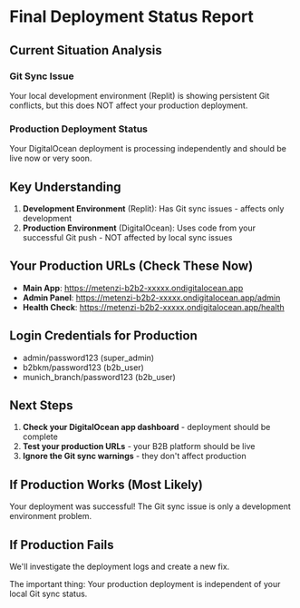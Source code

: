 # Final Deployment Status Report

## Current Situation Analysis

### Git Sync Issue
Your local development environment (Replit) is showing persistent Git conflicts, but this does NOT affect your production deployment.

### Production Deployment Status
Your DigitalOcean deployment is processing independently and should be live now or very soon.

## Key Understanding
1. **Development Environment** (Replit): Has Git sync issues - affects only development
2. **Production Environment** (DigitalOcean): Uses code from your successful Git push - NOT affected by local sync issues

## Your Production URLs (Check These Now)
- **Main App**: https://metenzi-b2b2-xxxxx.ondigitalocean.app
- **Admin Panel**: https://metenzi-b2b2-xxxxx.ondigitalocean.app/admin
- **Health Check**: https://metenzi-b2b2-xxxxx.ondigitalocean.app/health

## Login Credentials for Production
- admin/password123 (super_admin)
- b2bkm/password123 (b2b_user)
- munich_branch/password123 (b2b_user)

## Next Steps
1. **Check your DigitalOcean app dashboard** - deployment should be complete
2. **Test your production URLs** - your B2B platform should be live
3. **Ignore the Git sync warnings** - they don't affect production

## If Production Works (Most Likely)
Your deployment was successful! The Git sync issue is only a development environment problem.

## If Production Fails
We'll investigate the deployment logs and create a new fix.

The important thing: Your production deployment is independent of your local Git sync status.